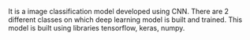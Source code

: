 It is a image classification model developed using CNN.
There are 2 different classes on which deep learning model is built and trained.
This model is built using libraries tensorflow, keras, numpy.

